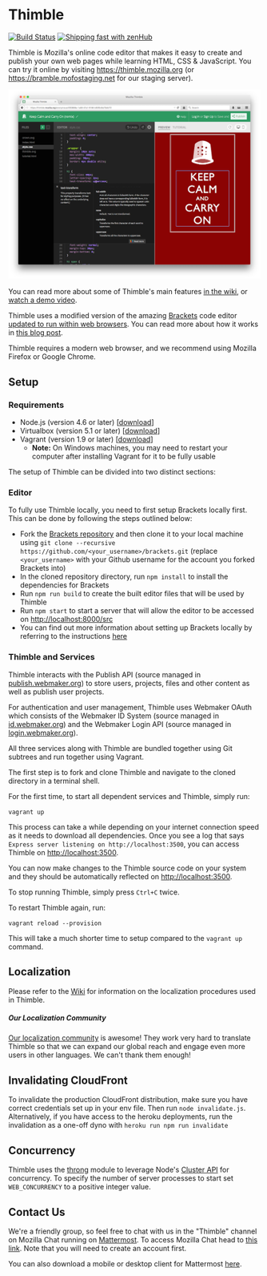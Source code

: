 Thimble
==================

[![Build Status](https://travis-ci.org/mozilla/thimble.mozilla.org.svg)](https://travis-ci.org/mozilla/thimble.mozilla.org)
[![Shipping fast with zenHub](https://raw.githubusercontent.com/ZenHubIO/support/master/zenhub-badge.png)](https://zenhub.com)

Thimble is Mozilla's online code editor that makes it easy to create and publish
your own web pages while learning HTML, CSS & JavaScript.  You can try it online
by visiting https://thimble.mozilla.org (or https://bramble.mofostaging.net for our
staging server).

![Thimble](/screenshots/thimble.png?raw=true "Thimble")

You can read more about some of Thimble's main features [in the wiki](https://github.com/mozilla/thimble.mozilla.org/wiki/Using-Thimble), or [watch a demo video](https://air.mozilla.org/thimble-demo/).

Thimble uses a modified version of the amazing [Brackets](http://brackets.io) code editor
[updated to run within web browsers](https://github.com/mozilla/brackets).  You can read more about
how it works in [this blog post](http://blog.humphd.org/thimble-and-bramble/).

Thimble requires a modern web browser, and we recommend using Mozilla Firefox or Google Chrome.

Setup
-----

### Requirements

- Node.js (version 4.6 or later) [[download](https://nodejs.org/en/download/)]
- Virtualbox (version 5.1 or later) [[download](https://www.virtualbox.org/wiki/Downloads)]
- Vagrant (version 1.9 or later) [[download](https://www.vagrantup.com/downloads.html)]
  - __Note:__ On Windows machines, you may need to restart your computer after installing Vagrant for it to be fully usable

The setup of Thimble can be divided into two distinct sections:

### Editor

To fully use Thimble locally, you need to first setup Brackets locally first. This can be done by following the steps outlined below:

- Fork the [Brackets repository](https://github.com/mozilla/brackets) and then clone it to your local machine using `git clone --recursive https://github.com/<your_username>/brackets.git` (replace `<your_username>` with your Github username for the account you forked Brackets into)
- In the cloned repository directory, run `npm install` to install the dependencies for Brackets
- Run `npm run build` to create the built editor files that will be used by Thimble
- Run `npm start` to start a server that will allow the editor to be accessed on [http://localhost:8000/src](http://localhost:8000/src)
- You can find out more information about setting up Brackets locally by referring to the instructions [here](https://github.com/mozilla/brackets#how-to-setup-bramble-brackets-in-your-local-machine)

### Thimble and Services

Thimble interacts with the Publish API (source managed in [publish.webmaker.org](https://github.com/mozilla/publish.webmaker.org)) to store users, projects, files and other content as well as publish user projects.

For authentication and user management, Thimble uses Webmaker OAuth which consists of the Webmaker ID System (source managed in [id.webmaker.org](htps://github.com/mozilla/id.webmaker.org)) and the Webmaker Login API (source managed in [login.webmaker.org](https://github.com/mozilla/login.webmaker.org)).

All three services along with Thimble are bundled together using Git subtrees and run together using Vagrant.

The first step is to fork and clone Thimble and navigate to the cloned directory in a terminal shell.

For the first time, to start all dependent services and Thimble, simply run:
```
vagrant up
```
This process can take a while depending on your internet connection speed as it needs to download all dependencies. Once you see a log that says `Express server listening on http://localhost:3500`, you can access Thimble on [http://localhost:3500](http://localhost:3500).

You can now make changes to the Thimble source code on your system and they should be automatically reflected on [http://localhost:3500](http://localhost:3500).

To stop running Thimble, simply press `Ctrl+C` twice.

To restart Thimble again, run:
```
vagrant reload --provision
```
This will take a much shorter time to setup compared to the `vagrant up` command.

Localization
----------------------

Please refer to the [Wiki](https://github.com/mozilla/thimble.mozilla.org/wiki/Localization) for information on the localization procedures used in Thimble.

##### Our Localization Community

[Our localization community](https://pontoon.mozilla.org/projects/thimble/contributors) is awesome! They work very hard to translate Thimble so that we can expand our global reach and engage even more users in other languages. We can't thank them enough!

Invalidating CloudFront
----------------------

To invalidate the production CloudFront distribution, make sure you have correct credentials set up in your env file. Then run `node invalidate.js`. Alternatively, if you have access to the heroku deployments, run the invalidation as a one-off dyno with `heroku run npm run invalidate`

Concurrency
-----------

Thimble uses the [throng](https://www.npmjs.com/package/throng) module to leverage Node's [Cluster API](https://nodejs.org/api/cluster.html) for concurrency. To specify the number of server processes to start set `WEB_CONCURRENCY` to a positive integer value.

Contact Us
-----------

We're a friendly group, so feel free to chat with us in the "Thimble" channel on Mozilla Chat running on [Mattermost](https://about.mattermost.com). To access Mozilla Chat head to [this link]( http://chat.mozillafoundation.org). Note that you will need to create an account first.

You can also download a mobile or desktop client for Mattermost [here](https://about.mattermost.com/download/#mattermostApps).
